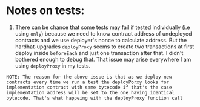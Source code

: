 # Notes on tests:

1. There can be chance that some tests may fail if tested individually (i.e using `only`) because we need to know contract address of undeployed contracts and we use deployer's nonce to calculate address. But the hardhat-upgrades `deployProxy` seems to create two transactions at first deploy inside `beforeEach` and just one transaction after that. I didn't bothered enough to debug that. That issue may arise everywhere I am using `deployProxy` in my tests.

`NOTE: The reason for the above issue is that as we deploy new contracts every time we run a test the deployPorxy looks for implementation contract with same bytecode if that's the case implementation address will be set to the one having identical bytecode. That's what happeing with the deployProxy function call`
